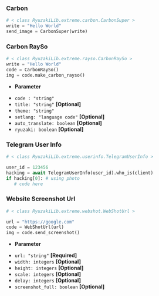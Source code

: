 ### Carbon
```python
# < class RyuzakiLib.extreme.carbon.CarbonSuper >
write = "Hello World"
send_image = CarbonSuper(write)
```

### Carbon RaySo
```python
# < class RyuzakiLib.extreme.rayso.CarbonRaySo >
write = "Hello World"
code = CarbonRaySo()
img = code.make_carbon_rayso()
```
* <b>Parameter</b>
- `code : "string"`
- `title: "string"` <b>[Optional]</b>
- `theme: "string"`
- `setlang: "language code"` <b>[Optional]</b>
- `auto_translate: boolean` <b>[Optional]</b>
- `ryuzaki: boolean` <b>[Optional]</b>

### Telegram User Info
```python
# < class RyuzakiLib.extreme.userinfo.TelegramUserInfo >

user_id = 123456
hacking = await TelegramUserInfo(user_id).who_is(client)
if hacking[0]: # using photo
   # code here
```

### Website Screenshot Url
```python
# < class RyuzakiLib.extreme.webshot.WebShotUrl >

url = "https://google.com"
code = WebShotUrl(url)
img = code.send_screenshot()
```
* <b>Parameter</b>
- `url: "string"` <b>[Required]</b>
- `width: integers` <b>[Optional]</b>
- `height: integers` <b>[Optional]</b>
- `scale: integers` <b>[Optional]</b>
- `delay: integers` <b>[Optional]</b>
- `screenshot_full: boolean` <b>[Optional]</b>
